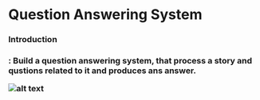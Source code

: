 <h1>Question Answering System</h1>

<h3> Introduction <h3>:
Build a question answering system, that process a story and qustions related to it and produces ans answer.

![alt text](https://github.com/Indu4598/NLP/blob/main/Architecture.png?raw=true)
